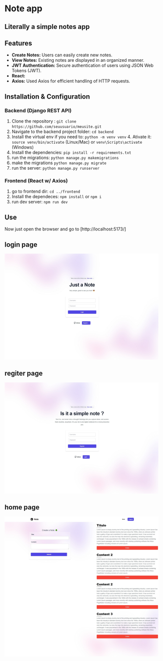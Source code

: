 # Note app

## Literally a simple notes app 

## Features
- **Create Notes:** Users can easily create new notes.
- **View Notes:** Existing notes are displayed in an organized manner.
- **JWT Authentication:** Secure authentication of users using JSON Web Tokens (JWT).
- **React:** 
- **Axios:** Used Axios for efficient handling of HTTP requests.


## Installation & Configuration

### Backend (Django REST API)
1. Clone the repository : `git clone https://github.com/seuusuario/meusite.git`
2. Navigate to the backend project folder: `cd backend`
3. Install the virtual env if you need to: `python -m venv venv`
    4. Ativate it: `source venv/bin/activate` (Linux/Mac) or `venv\Scripts\activate` (Windows)
5. Install the dependencies: `pip install -r requirements.txt`
6. run the migrations: `python manage.py makemigrations`
7. make the migrations `python manage.py migrate`
8. run the server: `python manage.py runserver`

### Frontend (React w/ Axios)
1. go to frontend dir: `cd ../frontend`
2. Install the dependeces: `npm install` or `npm i`
3. run dev server: `npm run dev`

## Use
Now just open the browser and go to [http://localhost:5173/]

## login page
<img src="./.github/login.jpeg" width="600" alt="Diagrama ERD do banco de dados" />

## regiter page
<img src="./.github/register.jpeg" width="600" alt="Diagrama ERD do banco de dados" />

## home page
<img src="./.github/home.jpeg" width="600" alt="Diagrama ERD do banco de dados" />
